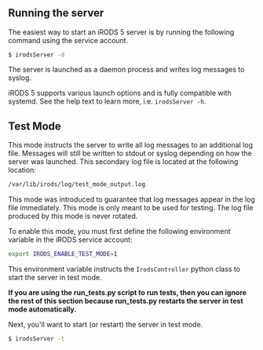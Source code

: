 #

## Running the server

The easiest way to start an iRODS 5 server is by running the following command using the service account.

```bash
$ irodsServer -d
```

The server is launched as a daemon process and writes log messages to syslog.

iRODS 5 supports various launch options and is fully compatible with systemd. See the help text to learn more, i.e. `irodsServer -h`.

## Test Mode

This mode instructs the server to write all log messages to an additional log file. Messages will still be written to stdout or syslog depending on how the server was launched. This secondary log file is located at the following location:

```bash
/var/lib/irods/log/test_mode_output.log
```

This mode was introduced to guarantee that log messages appear in the log file immediately. This mode is only meant to be used for testing. The log file produced by this mode is never rotated.

To enable this mode, you must first define the following environment variable in the iRODS service account:

```bash
export IRODS_ENABLE_TEST_MODE=1
```

This environment variable instructs the `IrodsController` python class to start the server in test mode.

**If you are using the run_tests.py script to run tests, then you can ignore the rest of this section because run_tests.py restarts the server in test mode automatically.**

Next, you'll want to start (or restart) the server in test mode.

```bash
$ irodsServer -t
```
